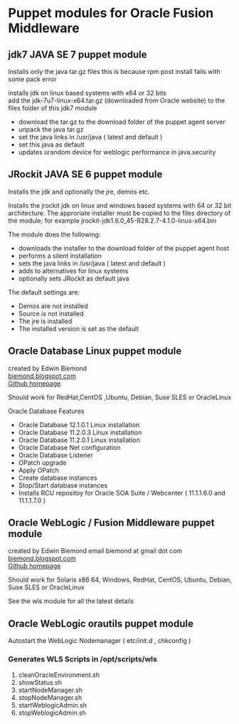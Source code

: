 Puppet modules for Oracle Fusion Middleware
===========================================

## jdk7 JAVA SE 7 puppet module

Installs only the java tar.gz files
this is because rpm post install fails with some pack error

installs jdk on linux based systems with x64 or 32 bits   
add the jdk-7u7-linux-x64.tar.gz (downloaded from Oracle website) to the files folder of this jdk7 module

- download the tar.gz to the download folder of the puppet agent server
- unpack the java tar.gz
- set the java links in /usr/java ( latest and default ) 
- set this java as default
- updates urandom device for weblogic performance in java.security

## JRockit JAVA SE 6 puppet module

Installs the jdk and optionally the jre, demos etc.

Installs the jrockit jdk on linux and windows based systems with 64 or 32 bit architecture. The approriate installer must be copied to the files directory of the module; for example jrockit-jdk1.6.0_45-R28.2.7-4.1.0-linux-x64.bin

The module does the following:

- downloads the installer to the download folder of the puppet agent host
- performs a silent installation
- sets the java links in /usr/java ( latest and default ) 
- adds to alternatives for linux systems
- optionally sets JRockit as default java

The default settings are:

- Demos are not installed
- Source is not installed
- The jre is installed
- The installed version is set as the default


## Oracle Database Linux puppet module

created by Edwin Biemond   
[biemond.blogspot.com](http://biemond.blogspot.com)    
[Github homepage](https://github.com/biemond/puppet)    

Should work for RedHat,CentOS ,Ubuntu, Debian, Suse SLES or OracleLinux 

Oracle Database Features

- Oracle Database 12.1.0.1 Linux installation
- Oracle Database 11.2.0.3 Linux installation
- Oracle Database 11.2.0.1 Linux installation
- Oracle Database Net configuration   
- Oracle Database Listener
- OPatch upgrade      
- Apply OPatch  
- Create database instances  
- Stop/Start database instances  
- Installs RCU repositoy for Oracle SOA Suite / Webcenter ( 11.1.1.6.0 and 11.1.1.7.0 )   

   
  
## Oracle WebLogic / Fusion Middleware puppet module

created by Edwin Biemond  email biemond at gmail dot com   
[biemond.blogspot.com](http://biemond.blogspot.com)    
[Github homepage](https://github.com/biemond/puppet)    

Should work for Solaris x86 64, Windows, RedHat, CentOS, Ubuntu, Debian, Suse SLES or OracleLinux 

See the wls module for all the latest details


## Oracle WebLogic orautils puppet module

Autostart the WebLogic Nodemanager ( etc/init.d , chkconfig )

### Generates WLS Scripts in /opt/scripts/wls

1. cleanOracleEnvironment.sh
2. showStatus.sh
3. startNodeManager.sh
4. stopNodeManager.sh
5. startWeblogicAdmin.sh
6. stopWeblogicAdmin.sh                                            
